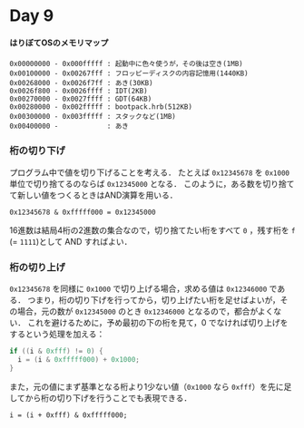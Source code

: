 # Day 9

#### はりぼてOSのメモリマップ

```
0x00000000 - 0x000fffff : 起動中に色々使うが，その後は空き(1MB)
0x00100000 - 0x00267fff : フロッピーディスクの内容記憶用(1440KB)
0x00268000 - 0x0026f7ff : あき(30KB)
0x0026f800 - 0x0026ffff : IDT(2KB)
0x00270000 - 0x0027ffff : GDT(64KB)
0x00280000 - 0x002fffff : bootpack.hrb(512KB)
0x00300000 - 0x003fffff : スタックなど(1MB)
0x00400000 -            : あき
```

### 桁の切り下げ

プログラム中で値を切り下げることを考える．
たとえば `0x12345678` を `0x1000` 単位で切り捨てるのならば `0x12345000` となる．
このように，ある数を切り捨てて新しい値をつくるときはAND演算を用いる．

```
0x12345678 & 0xfffff000 = 0x12345000
```

16進数は結局4桁の2進数の集合なので，切り捨てたい桁をすべて `0` ，残す桁を `f` (= `1111`)として AND すればよい．

### 桁の切り上げ

`0x12345678` を同様に `0x1000` で切り上げる場合，求める値は `0x12346000` である．
つまり，桁の切り下げを行ってから，切り上げたい桁を足せばよいが，その場合，元の数が `0x12345000` のとき `0x12346000` となるので，都合がよくない．
これを避けるために，予め最初の下の桁を見て，0 でなければ切り上げをするという処理を加える：

```c
if ((i & 0xfff) != 0) {
  i = (i & 0xfffff000) + 0x1000;
}
```

また，元の値にまず基準となる桁より1少ない値（`0x1000` なら `0xfff`）を先に足してから桁の切り下げを行うことでも表現できる．

```
i = (i + 0xfff) & 0xfffff000;
```

